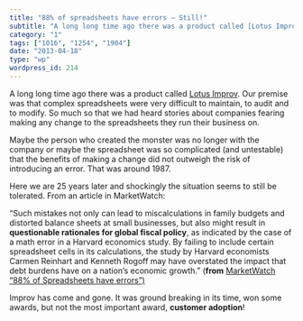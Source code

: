 ```yaml
---
title: "88% of spreadsheets have errors — Still!"
subtitle: "A long long time ago there was a product called [Lotus Improv](http://en.wikipedia.org/wiki/Lotus_Im..."
category: "1"
tags: ["1016", "1254", "1904"]
date: "2013-04-18"
type: "wp"
wordpress_id: 214
---
```

A long long time ago there was a product called [Lotus Improv](http://en.wikipedia.org/wiki/Lotus_Improv). Our premise was that complex spreadsheets were very difficult to maintain, to audit and to modify. So much so that we had heard stories about companies fearing making any change to the spreadsheets they run their business on.

Maybe the person who created the monster was no longer with the company or maybe the spreadsheet was so complicated (and untestable) that the benefits of making a change did not outweigh the risk of introducing an error. That was around 1987.

Here we are 25 years later and shockingly the situation seems to still be tolerated. From an article in MarketWatch:

> 
“Such mistakes not only can lead to miscalculations in family budgets and distorted balance sheets at small businesses, but also might result in **questionable rationales for global fiscal policy**, as indicated by the case of a math error in a Harvard economics study. By failing to include certain spreadsheet cells in its calculations, the study by Harvard economists Carmen Reinhart and Kenneth Rogoff may have overstated the impact that debt burdens have on a nation’s economic growth.” (**from** [MarketWatch “88% of Spreadsheets have errors”)](http://www.marketwatch.com/story/88-of-spreadsheets-have-errors-2013-04-17)

Improv has come and gone. It was ground breaking in its time, won some awards, but not the most important award, **customer adoption**!